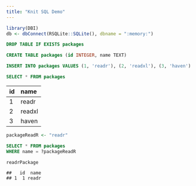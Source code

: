 ```yaml
---
title: "Knit SQL Demo"
---
```



```{.r .chunk-source}
library(DBI)
db <- dbConnect(RSQLite::SQLite(), dbname = ":memory:")
```


```{.sql .chunk-source}
DROP TABLE IF EXISTS packages
```


```{.sql .chunk-source}
CREATE TABLE packages (id INTEGER, name TEXT)
```


```{.sql .chunk-source}
INSERT INTO packages VALUES (1, 'readr'), (2, 'readxl'), (3, 'haven')
```


```{.sql .chunk-source}
SELECT * FROM packages
```




|id |name   |
|:--|:------|
|1  |readr  |
|2  |readxl |
|3  |haven  |


```{.r .chunk-source}
packageReadR <- "readr"
```


```{.sql .chunk-source}
SELECT * FROM packages
WHERE name = ?packageReadR
```


```{.r .chunk-source}
readrPackage
```

```{.chunk-output}
##   id  name
## 1  1 readr
```


